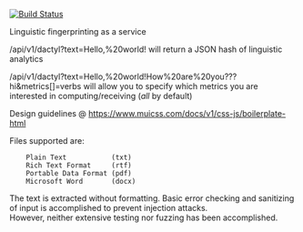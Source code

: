 [![Build Status](https://travis-ci.org/indentlabs/dactyl.svg)](https://travis-ci.org/indentlabs/dactyl)

Linguistic fingerprinting as a service

/api/v1/dactyl?text=Hello,%20world! will return a JSON hash of linguistic analytics

/api/v1/dactyl?text=Hello,%20world!How%20are%20you???hi&metrics[]=verbs will allow you to specify which metrics you are interested in computing/receiving (_all_ by default)

Design guidelines @ https://www.muicss.com/docs/v1/css-js/boilerplate-html


Files supported are:

		Plain Text           (txt)
		Rich Text Format     (rtf)
		Portable Data Format (pdf)
		Microsoft Word       (docx)

The text is extracted without formatting.  Basic error checking and sanitizing of input is accomplished to prevent injection attacks.  
However, neither extensive testing nor fuzzing has been accomplished.

